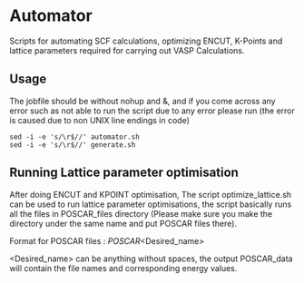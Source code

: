 # Automator
Scripts for automating SCF calculations, optimizing ENCUT, K-Points and lattice parameters required for carrying out VASP Calculations.

## Usage
The jobfile should be without nohup and &, and if you come across any error such as not able to run the script due to any error please run (the error is caused due to non UNIX line endings in code)
```
sed -i -e 's/\r$//' automator.sh
sed -i -e 's/\r$//' generate.sh
```
## Running Lattice parameter optimisation
After doing ENCUT and KPOINT optimisation, The script optimize_lattice.sh can be used to run lattice parameter optimisations, the script basically runs all the files in POSCAR_files directory (Please make sure you make the directory under the same name and put POSCAR files there).

Format for POSCAR files : _POSCAR_<Desired_name>

<Desired_name> can be anything without spaces, the output POSCAR_data will contain the file names and corresponding energy values.
